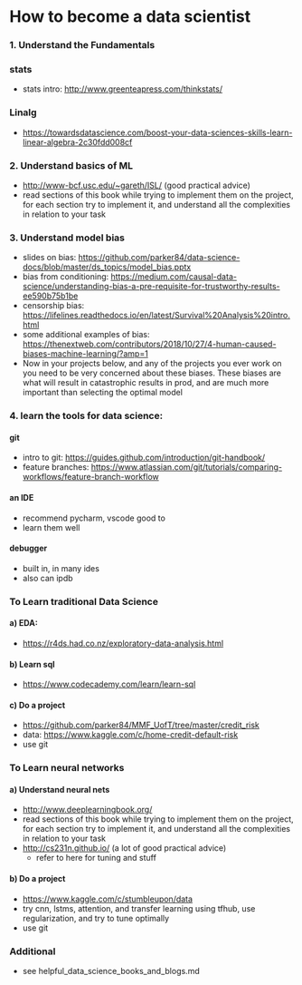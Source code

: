# How to become a data scientist

### 1. Understand the Fundamentals

### stats
- stats intro: http://www.greenteapress.com/thinkstats/

### Linalg
- https://towardsdatascience.com/boost-your-data-sciences-skills-learn-linear-algebra-2c30fdd008cf

### 2. Understand basics of ML
- http://www-bcf.usc.edu/~gareth/ISL/ (good practical advice)
- read sections of this book while trying to implement them on the project, for each section try to implement it, and understand all the complexities in relation to your task

### 3. Understand model bias
- slides on bias: https://github.com/parker84/data-science-docs/blob/master/ds_topics/model_bias.pptx
- bias from conditioning: https://medium.com/causal-data-science/understanding-bias-a-pre-requisite-for-trustworthy-results-ee590b75b1be
- censorship bias: https://lifelines.readthedocs.io/en/latest/Survival%20Analysis%20intro.html
- some additional examples of bias: https://thenextweb.com/contributors/2018/10/27/4-human-caused-biases-machine-learning/?amp=1
- Now in your projects below, and any of the projects you ever work on you need to be very concerned about these biases. These biases are what will result in catastrophic results in prod, and are much more important than selecting the optimal model

### 4. learn the tools for data science:
#### git 
- intro to git: https://guides.github.com/introduction/git-handbook/
- feature branches: https://www.atlassian.com/git/tutorials/comparing-workflows/feature-branch-workflow

#### an IDE
- recommend pycharm, vscode good to
- learn them well

#### debugger
- built in, in many ides
- also can ipdb

### To Learn traditional Data Science

#### a) EDA:
- https://r4ds.had.co.nz/exploratory-data-analysis.html

#### b) Learn sql
- https://www.codecademy.com/learn/learn-sql

#### c) Do a project
- https://github.com/parker84/MMF_UofT/tree/master/credit_risk
- data: https://www.kaggle.com/c/home-credit-default-risk
- use git

### To Learn neural networks

#### a) Understand neural nets
- http://www.deeplearningbook.org/
- read sections of this book while trying to implement them on the project, for each section try to implement it, and understand all the complexities in relation to your task
- http://cs231n.github.io/ (a lot of good practical advice)
    - refer to here for tuning and stuff

#### b) Do a project
- https://www.kaggle.com/c/stumbleupon/data
- try cnn, lstms, attention, and transfer learning using tfhub, use regularization, and try to tune optimally
- use git


### Additional
- see helpful_data_science_books_and_blogs.md